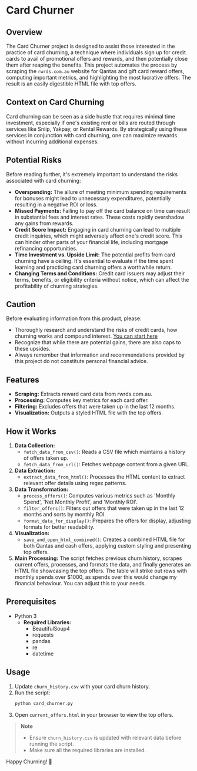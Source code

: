# Card Churner

## Overview

The Card Churner project is designed to assist those interested in the practice of card churning, a technique where individuals sign up for credit cards to avail of promotional offers and rewards, and then potentially close them after reaping the benefits. This project automates the process by scraping the `rwrds.com.au` website for Qantas and gift card reward offers, computing important metrics, and highlighting the most lucrative offers. The result is an easily digestible HTML file with top offers.

## Context on Card Churning

Card churning can be seen as a side hustle that requires minimal time investment, especially if one's existing rent or bills are routed through services like Sniip, Yakpay, or Rental Rewards. By strategically using these services in conjunction with card churning, one can maximize rewards without incurring additional expenses.

## Potential Risks

Before reading further, it's extremely important to understand the risks associated with card churning:

- **Overspending:** The allure of meeting minimum spending requirements for bonuses might lead to unnecessary expenditures, potentially resulting in a negative ROI or loss.
- **Missed Payments:** Failing to pay off the card balance on time can result in substantial fees and interest rates. These costs rapidly overshadow any gains from rewards.
- **Credit Score Impact:** Engaging in card churning can lead to multiple credit inquiries, which might adversely affect one's credit score. This can hinder other parts of your financial life, including mortgage refinancing opportunities.
- **Time Investment vs. Upside Limit:** The potential profits from card churning have a ceiling. It's essential to evaluate if the time spent learning and practicing card churning offers a worthwhile return.
- **Changing Terms and Conditions:** Credit card issuers may adjust their terms, benefits, or eligibility criteria without notice, which can affect the profitability of churning strategies.

## Caution

Before evaluating information from this product, please:
- Thoroughly research and understand the risks of credit cards, how churning works and compound interest. [You can start here](https://www.youtube.com/watch?v=MFkBoXhl5SU)
- Recognize that while there are potential gains, there are also caps to these upsides.
- Always remember that information and recommendations provided by this project do not constitute personal financial advice.

## Features

- **Scraping:** Extracts reward card data from rwrds.com.au.
- **Processing:** Computes key metrics for each card offer.
- **Filtering:** Excludes offers that were taken up in the last 12 months.
- **Visualization:** Outputs a styled HTML file with the top offers.

## How it Works

1. **Data Collection:**
   - `fetch_data_from_csv()`: Reads a CSV file which maintains a history of offers taken up.
   - `fetch_data_from_url()`: Fetches webpage content from a given URL.
2. **Data Extraction:**
   - `extract_data_from_html()`: Processes the HTML content to extract relevant offer details using regex patterns.
3. **Data Transformation:**
   - `process_offers()`: Computes various metrics such as 'Monthly Spend', 'Net Monthly Profit', and 'Monthly ROI'.
   - `filter_offers()`: Filters out offers that were taken up in the last 12 months and sorts by monthly ROI.
   - `format_data_for_display()`: Prepares the offers for display, adjusting formats for better readability.
4. **Visualization:**
   - `save_and_open_html_combined()`: Creates a combined HTML file for both Qantas and cash offers, applying custom styling and presenting top offers.
5. **Main Processing:** The script fetches previous churn history, scrapes current offers, processes, and formats the data, and finally generates an HTML file showcasing the top offers. The table will strike out rows with monthly spends over $1000, as spends over this would change my financial behaviour. You can adjust this to your needs.

## Prerequisites

- Python 3
  - **Required Libraries:**
    - BeautifulSoup4
    - requests
    - pandas
    - re
    - datetime

## Usage

1. Update `churn_history.csv` with your card churn history.
2. Run the script:
   ```bash
   python card_churner.py
3. Open `current_offers.html` in your browser to view the top offers.

> **Note**
> - Ensure `churn_history.csv` is updated with relevant data before running the script.
> - Make sure all the required libraries are installed.

Happy Churning! 🎉
